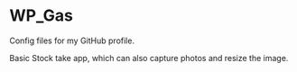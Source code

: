 # WP_Gas
Config files for my GitHub profile.

Basic Stock take app, which can also capture photos and resize the image.

